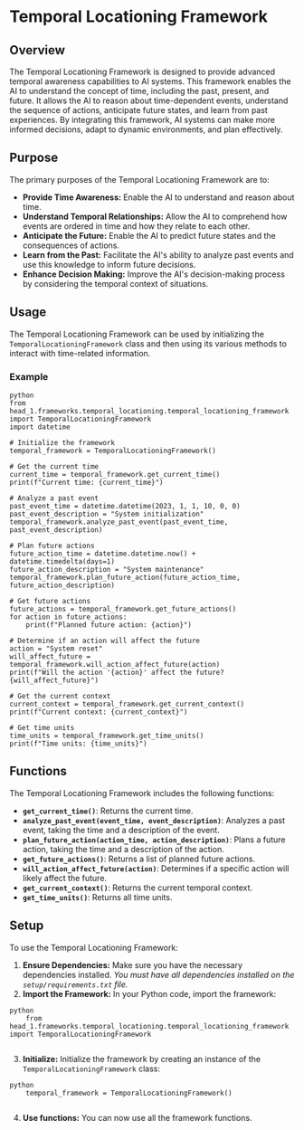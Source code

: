 # Temporal Locationing Framework

## Overview

The Temporal Locationing Framework is designed to provide advanced temporal awareness capabilities to AI systems. This framework enables the AI to understand the concept of time, including the past, present, and future. It allows the AI to reason about time-dependent events, understand the sequence of actions, anticipate future states, and learn from past experiences. By integrating this framework, AI systems can make more informed decisions, adapt to dynamic environments, and plan effectively.

## Purpose

The primary purposes of the Temporal Locationing Framework are to:

*   **Provide Time Awareness:** Enable the AI to understand and reason about time.
*   **Understand Temporal Relationships:** Allow the AI to comprehend how events are ordered in time and how they relate to each other.
*   **Anticipate the Future:** Enable the AI to predict future states and the consequences of actions.
*   **Learn from the Past:** Facilitate the AI's ability to analyze past events and use this knowledge to inform future decisions.
*   **Enhance Decision Making:** Improve the AI's decision-making process by considering the temporal context of situations.

## Usage

The Temporal Locationing Framework can be used by initializing the `TemporalLocationingFramework` class and then using its various methods to interact with time-related information.

### Example
```
python
from head_1.frameworks.temporal_locationing.temporal_locationing_framework import TemporalLocationingFramework
import datetime

# Initialize the framework
temporal_framework = TemporalLocationingFramework()

# Get the current time
current_time = temporal_framework.get_current_time()
print(f"Current time: {current_time}")

# Analyze a past event
past_event_time = datetime.datetime(2023, 1, 1, 10, 0, 0)
past_event_description = "System initialization"
temporal_framework.analyze_past_event(past_event_time, past_event_description)

# Plan future actions
future_action_time = datetime.datetime.now() + datetime.timedelta(days=1)
future_action_description = "System maintenance"
temporal_framework.plan_future_action(future_action_time, future_action_description)

# Get future actions
future_actions = temporal_framework.get_future_actions()
for action in future_actions:
    print(f"Planned future action: {action}")

# Determine if an action will affect the future
action = "System reset"
will_affect_future = temporal_framework.will_action_affect_future(action)
print(f"Will the action '{action}' affect the future? {will_affect_future}")

# Get the current context
current_context = temporal_framework.get_current_context()
print(f"Current context: {current_context}")

# Get time units
time_units = temporal_framework.get_time_units()
print(f"Time units: {time_units}")
```
## Functions

The Temporal Locationing Framework includes the following functions:

*   **`get_current_time()`**: Returns the current time.
*   **`analyze_past_event(event_time, event_description)`**: Analyzes a past event, taking the time and a description of the event.
*   **`plan_future_action(action_time, action_description)`**: Plans a future action, taking the time and a description of the action.
*   **`get_future_actions()`**: Returns a list of planned future actions.
*   **`will_action_affect_future(action)`**: Determines if a specific action will likely affect the future.
*   **`get_current_context()`**: Returns the current temporal context.
*   **`get_time_units()`**: Returns all time units.

## Setup

To use the Temporal Locationing Framework:

1.  **Ensure Dependencies:** Make sure you have the necessary dependencies installed.
    *You must have all dependencies installed on the `setup/requirements.txt` file.*
2.  **Import the Framework:** In your Python code, import the framework:
```
python
    from head_1.frameworks.temporal_locationing.temporal_locationing_framework import TemporalLocationingFramework
    
```
3.  **Initialize:** Initialize the framework by creating an instance of the `TemporalLocationingFramework` class:
```
python
    temporal_framework = TemporalLocationingFramework()
    
```
4. **Use functions:** You can now use all the framework functions.